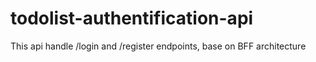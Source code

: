 # todolist-authentification-api

This api handle /login and /register endpoints, base on BFF architecture
